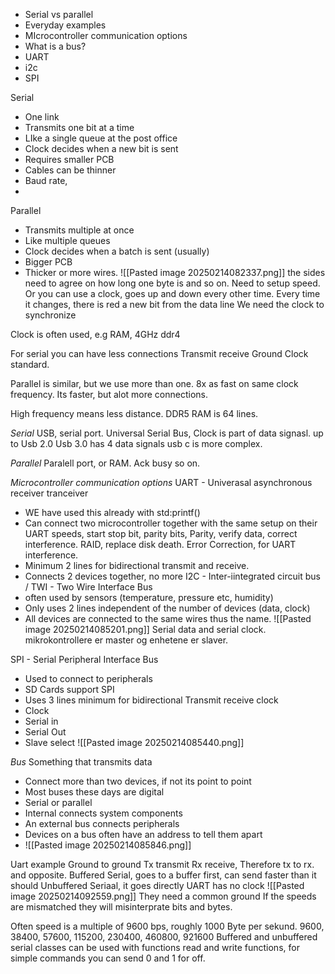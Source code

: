 - Serial vs parallel
- Everyday examples
- MIcrocontroller communication options
- What is a bus?
- UART
- i2c
- SPI

Serial
- One link
- Transmits one bit at a time
- LIke a single queue at the post office
- Clock decides when a new bit is sent
- Requires smaller PCB
- Cables can be thinner
- Baud rate, 
- 

Parallel 
- Transmits multiple at once
- Like multiple queues 
- Clock decides when a batch is sent (usually)
- Bigger PCB
- Thicker or more wires.
![[Pasted image 20250214082337.png]]
the sides need to agree on how long one byte is and so on. 
Need to setup speed.
Or you can use a clock, goes up and down every other time. Every time it changes, there is red a new bit from the data line
We need the clock to synchronize

Clock is often used, e.g RAM, 4GHz ddr4

For serial you can have less connections
Transmit receive Ground Clock standard. 

Parallel is similar, but we use more than one. 8x as fast on same clock frequency.
Its faster, but alot more connections.

High frequency means less distance. DDR5 RAM is 64 lines. 

*Serial*
USB, serial port.
Universal Serial Bus, 
Clock is part of data signasl. up to Usb 2.0
Usb 3.0 has 4 data signals usb c is more complex.

*Parallel*
Paralell port, or RAM.
Ack busy so on.

*Microcontroller communication options*
UART - Univerasal asynchronous receiver tranceiver
- WE have used this already with std:printf()
- Can connect two microcontroller together with the same setup on their UART speeds, start stop bit, parity bits, Parity, verify data, correct interference. RAID, replace disk death. Error Correction, for UART interference. 
- Minimum 2 lines for bidirectional transmit and receive.
- Connects 2 devices together, no more
I2C - Inter-iintegrated circuit bus / TWI - Two Wire Interface Bus
- often used by sensors (temperature, pressure etc, humidity)
- Only uses 2 lines independent of the number of devices (data, clock)
- All devices are connected to the same wires thus the name.
![[Pasted image 20250214085201.png]]
Serial data and serial clock.
mikrokontrollere er master og enhetene er slaver.

SPI - Serial Peripheral Interface Bus
- Used to connect to peripherals
- SD Cards support SPI
- Uses 3 lines minimum for bidirectional Transmit receive clock
- Clock
- Serial in
- Serial Out
- Slave select
![[Pasted image 20250214085440.png]]

*Bus*
Something that transmits data
- Connect more than two devices, if not its point to point
-  Most buses these days are digital
- Serial or parallel
- Internal connects system components
- An external bus connects peripherals
- Devices on a bus often have an address to tell them apart
- ![[Pasted image 20250214085846.png]]

Uart example
Ground to ground
Tx transmit
Rx receive,
Therefore tx to rx.
and opposite.
Buffered Serial, goes to a buffer first, can send faster than it should 
Unbuffered Seriaal, it goes directly
UART has no clock
![[Pasted image 20250214092559.png]]
They need a common ground
If the speeds are mismatched they will misinterprate bits and bytes.

Often speed is a multiple of 9600 bps, roughly 1000 Byte per sekund. 
9600, 38400, 57600, 115200, 230400, 460800, 921600
Buffered and unbuffered serial classes can be used with functions read and write functions, for simple commands you can send 0 and 1 for off.